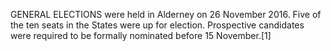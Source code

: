 GENERAL ELECTIONS were held in Alderney on 26 November 2016. Five of the ten seats in the States were up for election. Prospective candidates were required to be formally nominated before 15 November.[1]
